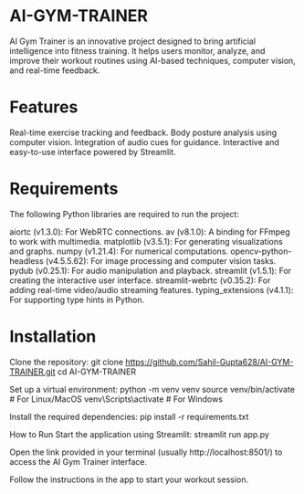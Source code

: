 # AI-GYM-TRAINER

AI Gym Trainer is an innovative project designed to bring artificial intelligence into fitness training. It helps users monitor, analyze, and improve their workout routines using AI-based techniques, computer vision, and real-time feedback.

# Features
Real-time exercise tracking and feedback.
Body posture analysis using computer vision.
Integration of audio cues for guidance.
Interactive and easy-to-use interface powered by Streamlit.

# Requirements
The following Python libraries are required to run the project:

aiortc (v1.3.0): For WebRTC connections.
av (v8.1.0): A binding for FFmpeg to work with multimedia.
matplotlib (v3.5.1): For generating visualizations and graphs.
numpy (v1.21.4): For numerical computations.
opencv-python-headless (v4.5.5.62): For image processing and computer vision tasks.
pydub (v0.25.1): For audio manipulation and playback.
streamlit (v1.5.1): For creating the interactive user interface.
streamlit-webrtc (v0.35.2): For adding real-time video/audio streaming features.
typing_extensions (v4.1.1): For supporting type hints in Python.

# Installation
Clone the repository:
git clone https://github.com/Sahil-Gupta628/AI-GYM-TRAINER.git
cd AI-GYM-TRAINER

Set up a virtual environment:
python -m venv venv
source venv/bin/activate    # For Linux/MacOS
venv\Scripts\activate       # For Windows

Install the required dependencies:
pip install -r requirements.txt

How to Run
Start the application using Streamlit:
streamlit run app.py

Open the link provided in your terminal (usually http://localhost:8501/) to access the AI Gym Trainer interface.

Follow the instructions in the app to start your workout session.
